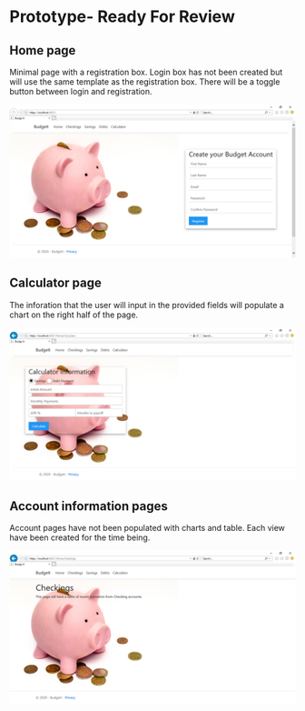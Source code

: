 # Prototype- Ready For Review

## Home page
Minimal page with a registration box. Login box has not been created but will use the same template as the registration box. There will be a toggle button between login and registration.

![HomePage](Index.PNG)

## Calculator page
The inforation that the user will input in the provided fields will populate a chart on the right half of the page.

![Calculator](Calculator.PNG)

## Account information pages
Account pages have not been populated with charts and table. Each view have been created for the time being.

![Checkings](Checkings.PNG)
